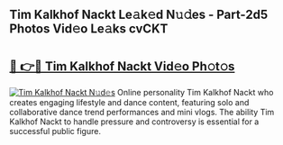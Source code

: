 ## Tim Kalkhof Nackt Le𝚊k𝚎d N𝚞𝚍es - Part-2d5 Photos Vid𝚎o Le𝚊ks cvCKT

# <h2><a href="http://fb80hnz.evod.top/?m=Tim+Kalkhof+Nackt">🔗 👉🔴 Tim Kalkhof Nackt Vid𝚎o Ph𝚘t𝚘s</a></h2>

[![Tim Kalkhof Nackt N𝚞d𝚎s](https://i.imgur.com/8V9OHl7.gif)](http://fb80hnz.evod.top/?m=Tim+Kalkhof+Nackt)
Online personality Tim Kalkhof Nackt who creates engaging lifestyle and dance content, featuring solo and collaborative dance trend performances and mini vlogs. The ability Tim Kalkhof Nackt to handle pressure and controversy is essential for a successful public figure. 
